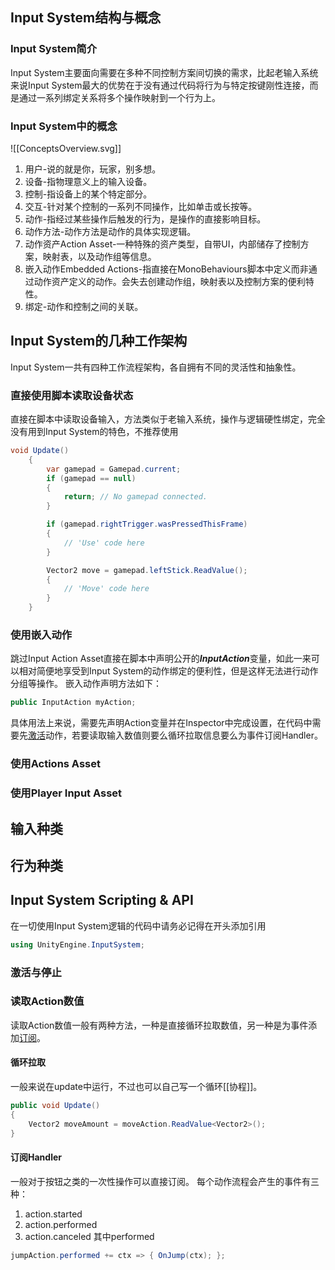 ## Input System结构与概念
### Input System简介
Input System主要面向需要在多种不同控制方案间切换的需求，比起老输入系统来说Input System最大的优势在于没有通过代码将行为与特定按键刚性连接，而是通过一系列绑定关系将多个操作映射到一个行为上。
### Input System中的概念
![[ConceptsOverview.svg]]
1. 用户-说的就是你，玩家，别多想。
2. 设备-指物理意义上的输入设备。
3. 控制-指设备上的某个特定部分。
4. 交互-针对某个控制的一系列不同操作，比如单击或长按等。
5. 动作-指经过某些操作后触发的行为，是操作的直接影响目标。
6. 动作方法-动作方法是动作的具体实现逻辑。
7. 动作资产Action Asset-一种特殊的资产类型，自带UI，内部储存了控制方案，映射表，以及动作组等信息。
8. 嵌入动作Embedded Actions-指直接在MonoBehaviours脚本中定义而非通过动作资产定义的动作。会失去创建动作组，映射表以及控制方案的便利特性。
9. 绑定-动作和控制之间的关联。

## Input System的几种工作架构
Input System一共有四种工作流程架构，各自拥有不同的灵活性和抽象性。
### 直接使用脚本读取设备状态
直接在脚本中读取设备输入，方法类似于老输入系统，操作与逻辑硬性绑定，完全没有用到Input System的特色，不推荐使用
```cs
void Update()
    {
        var gamepad = Gamepad.current;
        if (gamepad == null)
        {
            return; // No gamepad connected.
        }

        if (gamepad.rightTrigger.wasPressedThisFrame)
        {
            // 'Use' code here
        }

        Vector2 move = gamepad.leftStick.ReadValue();
        {
            // 'Move' code here
        }
    }
```
### 使用嵌入动作
跳过Input Action Asset直接在脚本中声明公开的***InputAction***变量，如此一来可以相对简便地享受到Input System的动作绑定的便利性，但是这样无法进行动作分组等操作。
嵌入动作声明方法如下：
```cs
public InputAction myAction;
```
具体用法上来说，需要先声明Action变量并在Inspector中完成设置，在代码中需要先[激活](#激活与停止)动作，若要读取输入数值则要么循环拉取信息要么为事件订阅Handler。
### 使用Actions Asset

### 使用Player Input Asset

## 输入种类

## 行为种类

## Input System Scripting & API
在一切使用Input System逻辑的代码中请务必记得在开头添加引用
```cs
using UnityEngine.InputSystem;
```

### 激活与停止

### 读取Action数值
读取Action数值一般有两种方法，一种是直接循环拉取数值，另一种是为事件添加[订阅](事件Events#事件需要订阅者，因此需要添加订阅)。
#### 循环拉取
一般来说在update中运行，不过也可以自己写一个循环[[协程]]。
```cs
public void Update()
{
    Vector2 moveAmount = moveAction.ReadValue<Vector2>();
}
```
#### 订阅Handler
一般对于按钮之类的一次性操作可以直接订阅。
每个动作流程会产生的事件有三种：
1. action.started
2. action.performed
3. action.canceled
其中performed
```cs
jumpAction.performed += ctx => { OnJump(ctx); };
```
####